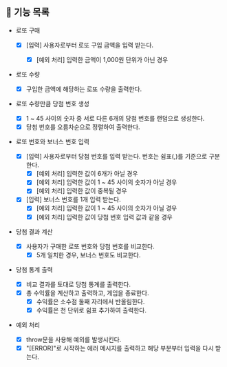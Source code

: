 ## 📄 기능 목록

- 로또 구매

  - [x] [입력] 사용자로부터 로또 구입 금액을 입력 받는다.

    - [x] [예외 처리] 입력한 금액이 1,000원 단위가 아닌 경우

- 로또 수량

  - [x] 구입한 금액에 해당하는 로또 수량을 출력한다.

- 로또 수량만큼 당첨 번호 생성

  - [x] 1 ~ 45 사이의 숫자 중 서로 다른 6개의 당첨 번호를 랜덤으로 생성한다.
  - [x] 당첨 번호를 오름차순으로 정렬하여 출력한다.

- 로또 번호와 보너스 번호 입력

  - [x] [입력] 사용자로부터 당첨 번호를 입력 받는다. 번호는 쉼표(,)를 기준으로 구분한다.
    - [x] [예외 처리] 입력한 값이 6개가 아닐 경우
    - [x] [예외 처리] 입력한 값이 1 ~ 45 사이의 숫자가 아닐 경우
    - [x] [예외 처리] 입력한 값이 중복될 경우
  - [x] [입력] 보너스 번호를 1개 입력 받는다.
    - [x] [예외 처리] 입력한 값이 1 ~ 45 사이의 숫자가 아닐 경우
    - [x] [예외 처리] 입력한 값이 당첨 번호 입력 값과 같을 경우

- 당첨 결과 계산

  - [x] 사용자가 구매한 로또 번호와 당첨 번호를 비교한다.
    - [x] 5개 일치한 경우, 보너스 번호도 비교한다.

- 당첨 통계 출력

  - [x] 비교 결과를 토대로 당첨 통계를 출력한다.
  - [x] 총 수익률을 계산하고 출력하고, 게임을 종료한다.
    - [x] 수익률은 소수점 둘째 자리에서 반올림한다.
    - [x] 수익률은 천 단위로 쉼표 추가하여 출력한다.

- 예외 처리
  - [x] throw문을 사용해 예외를 발생시킨다.
  - [x] "[ERROR]"로 시작하는 에러 메시지를 출력하고 해당 부분부터 입력을 다시 받는다.
